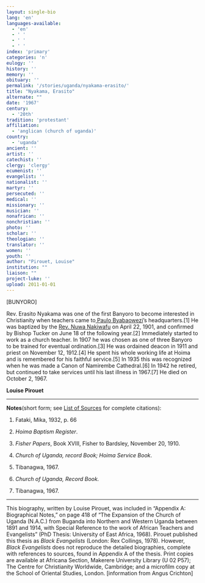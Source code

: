 ```yaml
---
layout: single-bio
lang: 'en'
languages-available:
  - 'en'
  - ' '
  - ' '
  - ' '
index: 'primary'
categories: 'n'
eulogy: ''
history: ''
memory: ''
obituary: ''
permalink: '/stories/uganda/nyakama-erasito/'
title: "Nyakama, Erasito"
alternate: ""
date: '1967'
century:
  - '20th'
tradition: 'protestant'
affiliation:
  - 'anglican (church of uganda)'
country:
  - 'uganda'
ancient: ''
artist: ''
catechist: ''
clergy: 'clergy'
ecumenist: ''
evangelist: ''
nationalist: ''
martyr: ''
persecuted: ''
medical: ''
missionary: ''
musician: ''
nonafrican: ''
nonchristian: ''
photo: ''
scholar: ''
theologian: ''
translator: ''
women: ''
youth: ''
author: "Pirouet, Louise"
institution: ""
liaison: ""
project-luke: ''
upload: 2011-01-01
---
```




[BUNYORO]

Rev. Erasito Nyakama was one of the first Banyoro to become  interested in Christianity when teachers came to[ Paulo Byabaowezi](byabaowezi_paulo_and_damari_karujuka.html)&rsquo;s headquarters.[1] He  was baptized by the [Rev.  Nuwa Nakiwafu](nakiwafu_nuwa.html) on April 22, 1901, and confirmed by Bishop Tucker on  June 18 of the following year.[2] Immediately started to work as a church  teacher. In 1907 he was chosen as one of three Banyoro to be trained for  eventual ordination.[3] He was ordained deacon in 1911 and priest on November  12, 1912.[4] He spent his whole working life at Hoima and is remembered for his  faithful service.[5] In 1935 this was recognized when he was made a Canon of  Namirembe Cathedral.[6] In 1942 he retired, but continued to take services  until his last illness in 1967.[7] He died on October 2, 1967.

**Louise Pirouet**

---

**Notes**(short  form; see [List of  Sources](../pirouet-appendixa-sources/) for complete citations):
1. Fataki, Mika, 1932, p. 66

2. *Hoima Baptism Register*.

3. *Fisher Papers*, Book XVIII, Fisher to  Bardsley, November 20, 1910.

4. *Church of Uganda, record Book; Hoima Service  Book*.

5. Tibanagwa, 1967.

6. *Church of Uganda, Record Book.*

7. Tibanagwa, 1967.

---

This biography, written by Louise Pirouet, was included in &ldquo;Appendix A: Biographical Notes,&rdquo;  on page 418 of &ldquo;The Expansion  of the Church of Uganda (N.A.C.) from Buganda into Northern and Western Uganda  between 1891 and 1914, with Special Reference to the work of African Teachers  and Evangelists&rdquo; (PhD Thesis: University of East Africa, 1968). Pirouet  published this thesis as *Black Evangelists* (London: Rex Collings,  1978). However, *Black  Evangelists* does not reproduce the detailed biographies, complete with  references to sources, found in Appendix A of the thesis. Print copies are  available at Africana Section, Makerere University Library (U 02 P57); The Centre for Christianity  Worldwide, Cambridge; and a microfilm copy at the School of Oriental Studies,  London. [information from Angus Crichton]
